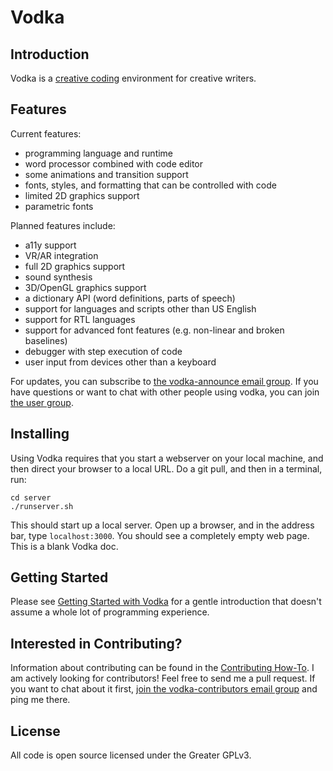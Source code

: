 # Vodka

## Introduction

Vodka is a [creative coding](https://en.wikipedia.org/wiki/Creative_coding) environment for creative writers.

## Features

Current features:

- programming language and runtime
- word processor combined with code editor
- some animations and transition support
- fonts, styles, and formatting that can be controlled with code
- limited 2D graphics support
- parametric fonts

Planned features include:

- a11y support
- VR/AR integration
- full 2D graphics support
- sound synthesis
- 3D/OpenGL graphics support
- a dictionary API (word definitions, parts of speech)
- support for languages and scripts other than US English
- support for RTL languages
- support for advanced font features (e.g. non-linear and broken baselines)
- debugger with step execution of code
- user input from devices other than a keyboard

For updates, you can subscribe to [the vodka-announce email group](https://groups.google.com/g/vodka-announce). If you have questions or
want to chat with other people using vodka, you can join [the user group](https://groups.google.com/g/vodka-users).

## Installing

Using Vodka requires that you start a webserver on your local machine, and then direct your browser to a local URL. Do a git pull, and then in a terminal, run:

	cd server
	./runserver.sh

This should start up a local server. Open up a browser, and in the address bar, type `localhost:3000`. You should see a completely empty web page. This is a blank Vodka doc.

## Getting Started

Please see [Getting Started with Vodka](./GETTINGSTARTED.md) for a gentle introduction that doesn't assume a whole lot of programming experience.

## Interested in Contributing?

Information about 
contributing can be found in the [Contributing How-To](./GUIDETOCONTRIBUTING.md). I am actively looking for contributors! Feel free to send me a pull request. If you want to chat about it first, [join the vodka-contributors email group](https://groups.google.com/g/vodka-contributors) and ping me there. 

## License

All code is open source licensed under the Greater GPLv3.
